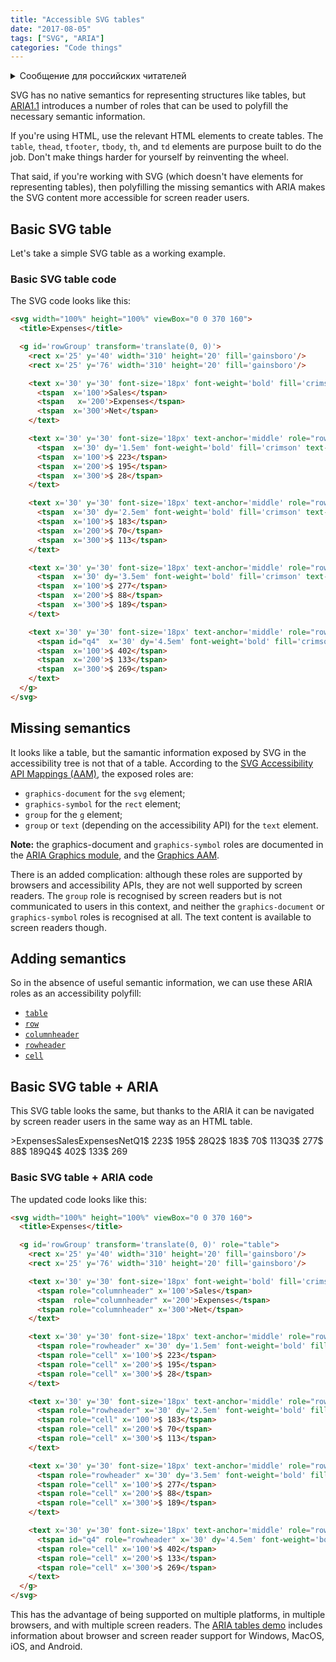 ```yaml
---
title: "Accessible SVG tables"
date: "2017-08-05"
tags: ["SVG", "ARIA"]
categories: "Code things"
---
```


<details>
		<summary lang="ru">Сообщение для российских читателей</summary>

<p lang="ru">
Здравствуйте российские читатели. Ваша страна платит высокую цену за вторжение Путина в Украину. Путин лжет вам; не верьте кремлевской пропаганде. В России
нет свободных СМИ, а интернет подвергается цензуре, потому что Путин не хочет, чтобы вы знали правду. За постыдное поведение Путина заплатят не только
украинцы, но и добрые люди России. Пожалуйста, не допустите этого!
</p>

<p>
Hello Russian readers. Your country is paying a high price for Putin's invasion of Ukraine. Putin is lying to you; do not believe the Kremlin propaganda. There is no free media in Russia and the internet is censored because Putin doesn't want you to know the truth. It is not only the Ukrainians that will pay the price of Putin's shameful behaviour, so will the good people of Russia. Please do not let this happen!
</p>
</details>

SVG has no native semantics for representing structures like tables, but [ARIA1.1](https://www.w3.org/TR/wai-aria-1.1/) introduces a number of roles that can be used to polyfill the necessary semantic information.

If you're using HTML, use the relevant HTML elements to create tables. The `table`, `thead`, `tfooter`, `tbody`, `th`, and `td` elements are purpose built to do the job. Don't make things harder for yourself by reinventing the wheel.

That said, if you're working with SVG (which doesn't have elements for representing tables), then polyfilling the missing semantics with ARIA makes the SVG content more accessible for screen reader users.

## Basic SVG table

Let's take a simple SVG table as a working example.

### Basic SVG table code

The SVG code looks like this:

```html
<svg width="100%" height="100%" viewBox="0 0 370 160">
  <title>Expenses</title>

  <g id='rowGroup' transform='translate(0, 0)'>
    <rect x='25' y='40' width='310' height='20' fill='gainsboro'/>
    <rect x='25' y='76' width='310' height='20' fill='gainsboro'/>

    <text x='30' y='30' font-size='18px' font-weight='bold' fill='crimson' text-anchor='middle' role="row">
      <tspan  x='100'>Sales</tspan>
      <tspan   x='200'>Expenses</tspan>
      <tspan  x='300'>Net</tspan>
    </text>

    <text x='30' y='30' font-size='18px' text-anchor='middle' role="row">
      <tspan  x='30' dy='1.5em' font-weight='bold' fill='crimson' text-anchor='start'>Q1</tspan>
      <tspan  x='100'>$ 223</tspan>
      <tspan  x='200'>$ 195</tspan>
      <tspan  x='300'>$ 28</tspan>
    </text>

    <text x='30' y='30' font-size='18px' text-anchor='middle' role="row">
      <tspan  x='30' dy='2.5em' font-weight='bold' fill='crimson' text-anchor='start'>Q2</tspan>
      <tspan  x='100'>$ 183</tspan>
      <tspan  x='200'>$ 70</tspan>
      <tspan  x='300'>$ 113</tspan>
    </text>

    <text x='30' y='30' font-size='18px' text-anchor='middle' role="row">
      <tspan  x='30' dy='3.5em' font-weight='bold' fill='crimson' text-anchor='start'>Q3</tspan>
      <tspan  x='100'>$ 277</tspan>
      <tspan  x='200'>$ 88</tspan>
      <tspan  x='300'>$ 189</tspan>
    </text>

    <text x='30' y='30' font-size='18px' text-anchor='middle' role="row">
      <tspan id="q4"  x='30' dy='4.5em' font-weight='bold' fill='crimson' text-anchor='start'>Q4</tspan>
      <tspan  x='100'>$ 402</tspan>
      <tspan  x='200'>$ 133</tspan>
      <tspan  x='300'>$ 269</tspan>
    </text>
  </g>
</svg>
```

## Missing semantics

It looks like a table, but the samantic information exposed by SVG in the accessibility tree is not that of a table. According to the [SVG Accessibility API Mappings (AAM)](https://www.w3.org/TR/svg-aam-1.0/), the exposed roles are:

* `graphics-document` for the `svg` element;
* `graphics-symbol` for the `rect` element;
* `group` for the `g` element;
* `group` or `text` (depending on the accessibility API) for the `text` element.

**Note:** the graphics-document and `graphics-symbol` roles are documented in the [ARIA Graphics module](https://www.w3.org/TR/graphics-aria-1.0/), and the [Graphics AAM](https://w3c.github.io/aria/graphics-aam/graphics-aam.html).

There is an added complication: although these roles are supported by browsers and accessibility APIs, they are not well supported by screen readers. The `group` role is recognised by screen readers but is not communicated to users in this context, and neither the `graphics-document` or `graphics-symbol` roles is recognised at all. The text content is available to screen readers though.

## Adding semantics

So in the absence of useful semantic information, we can use these ARIA roles as an accessibility polyfill:

* [`table`](https://www.w3.org/TR/wai-aria-1.1#table)
* [`row`](https://www.w3.org/TR/wai-aria-1.1#row)
* [`columnheader`](https://www.w3.org/TR/wai-aria-1.1#columnheader)
* [`rowheader`](https://www.w3.org/TR/wai-aria-1.1#rowheader)
* [`cell`](https://www.w3.org/TR/wai-aria-1.1#cell)

## Basic SVG table + ARIA

This SVG table looks the same, but thanks to the ARIA it can be navigated by screen reader users in the same way as an HTML table.

\>ExpensesSalesExpensesNetQ1$ 223$ 195$ 28Q2$ 183$ 70$ 113Q3$ 277$ 88$ 189Q4$ 402$ 133$ 269

### Basic SVG table + ARIA code

The updated code looks like this:

```html
<svg width="100%" height="100%" viewBox="0 0 370 160">
  <title>Expenses</title>

  <g id='rowGroup' transform='translate(0, 0)' role="table">
    <rect x='25' y='40' width='310' height='20' fill='gainsboro'/>
    <rect x='25' y='76' width='310' height='20' fill='gainsboro'/>

    <text x='30' y='30' font-size='18px' font-weight='bold' fill='crimson' text-anchor='middle' role="row">
      <tspan role="columnheader" x='100'>Sales</tspan>
      <tspan  role="columnheader" x='200'>Expenses</tspan>
      <tspan role="columnheader" x='300'>Net</tspan>
    </text>

    <text x='30' y='30' font-size='18px' text-anchor='middle' role="row">
      <tspan role="rowheader" x='30' dy='1.5em' font-weight='bold' fill='crimson' text-anchor='start'>Q1</tspan>
      <tspan role="cell" x='100'>$ 223</tspan>
      <tspan role="cell" x='200'>$ 195</tspan>
      <tspan role="cell" x='300'>$ 28</tspan>
    </text>

    <text x='30' y='30' font-size='18px' text-anchor='middle' role="row">
      <tspan role="rowheader" x='30' dy='2.5em' font-weight='bold' fill='crimson' text-anchor='start'>Q2</tspan>
      <tspan role="cell" x='100'>$ 183</tspan>
      <tspan role="cell" x='200'>$ 70</tspan>
      <tspan role="cell" x='300'>$ 113</tspan>
    </text>

    <text x='30' y='30' font-size='18px' text-anchor='middle' role="row">
      <tspan role="rowheader" x='30' dy='3.5em' font-weight='bold' fill='crimson' text-anchor='start'>Q3</tspan>
      <tspan role="cell" x='100'>$ 277</tspan>
      <tspan role="cell" x='200'>$ 88</tspan>
      <tspan role="cell" x='300'>$ 189</tspan>
    </text>

    <text x='30' y='30' font-size='18px' text-anchor='middle' role="row">
      <tspan id="q4" role="rowheader" x='30' dy='4.5em' font-weight='bold' fill='crimson' text-anchor='start'>Q4</tspan>
      <tspan role="cell" x='100'>$ 402</tspan>
      <tspan role="cell" x='200'>$ 133</tspan>
      <tspan role="cell" x='300'>$ 269</tspan>
    </text>
  </g>
</svg>
```

This has the advantage of being supported on multiple platforms, in multiple browsers, and with multiple screen readers. The [ARIA tables demo](https://ljwatson.github.io/design-patterns/aria-tables/index.html) includes information about browser and screen reader support for Windows, MacOS, iOS, and Android.
